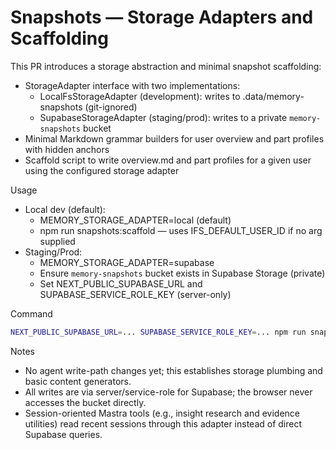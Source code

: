 # Snapshots — Storage Adapters and Scaffolding

This PR introduces a storage abstraction and minimal snapshot scaffolding:

- StorageAdapter interface with two implementations:
  - LocalFsStorageAdapter (development): writes to .data/memory-snapshots (git-ignored)
  - SupabaseStorageAdapter (staging/prod): writes to a private `memory-snapshots` bucket
- Minimal Markdown grammar builders for user overview and part profiles with hidden anchors
- Scaffold script to write overview.md and part profiles for a given user using the configured storage adapter

Usage
- Local dev (default):
  - MEMORY_STORAGE_ADAPTER=local (default)
  - npm run snapshots:scaffold — uses IFS_DEFAULT_USER_ID if no arg supplied
- Staging/Prod:
  - MEMORY_STORAGE_ADAPTER=supabase
  - Ensure `memory-snapshots` bucket exists in Supabase Storage (private)
  - Set NEXT_PUBLIC_SUPABASE_URL and SUPABASE_SERVICE_ROLE_KEY (server-only)

Command
```bash
NEXT_PUBLIC_SUPABASE_URL=... SUPABASE_SERVICE_ROLE_KEY=... npm run snapshots:scaffold -- <userId>
```

Notes
- No agent write-path changes yet; this establishes storage plumbing and basic content generators.
- All writes are via server/service-role for Supabase; the browser never accesses the bucket directly.
- Session-oriented Mastra tools (e.g., insight research and evidence utilities) read recent sessions through this adapter instead of direct Supabase queries.

